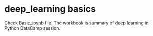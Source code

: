 # deep_learning basics 
Check Basic_ipynb file. The workbook is summary of deep learning in Python DataCamp session.
